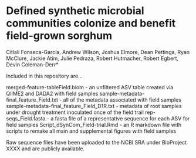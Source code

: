 # Defined synthetic microbial communities colonize and benefit field-grown sorghum
Citlali Fonseca-García, Andrew Wilson, Joshua Elmore, Dean Pettinga, Ryan McClure, Jackie Atim, Julie Pedraza, Robert Hutmacher, Robert Egbert, Devin Coleman-Derr* 

Included in this repository are...

merged-feature-tableField.biom - an unfiltered ASV table created via QIIME2 and DADA2 with field samples
sample-metadata-final_feature_Field.txt - all of the metadata associated with field samples
sample-metadata-final_feature_Field_D1R.txt - metadata of root samples under drought treatment inoculated once of the field trail
rep-seqs_Field.fasta - a fasta file of a representative sequence for each ASV for field samples
Script_dSynCom_Field-trial.Rmd - an R markdown file with scripts to remake all main and supplemental figures with field samples

Raw sequence files have been uploaded to the NCBI SRA under BioProject XXXX and are publicly available.
